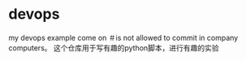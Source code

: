 # devops
my devops  example 
come on
＃is not allowed to commit in  company computers。
这个仓库用于写有趣的python脚本，进行有趣的实验